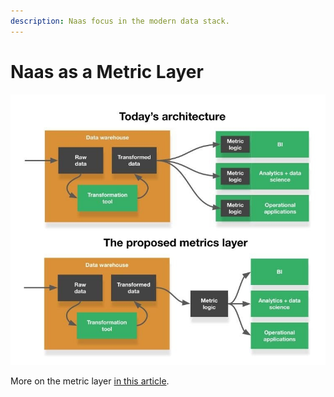 ```yaml
---
description: Naas focus in the modern data stack.
---
```


# Naas as a Metric Layer

![](../.gitbook/assets/metriclayer.jpeg)



More on the metric layer [in this article](https://benn.substack.com/p/metrics-layer).
